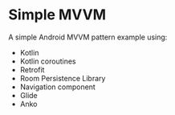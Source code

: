 # Simple MVVM

A simple Android MVVM pattern example using:

- Kotlin
- Kotlin coroutines
- Retrofit
- Room Persistence Library
- Navigation component
- Glide
- Anko